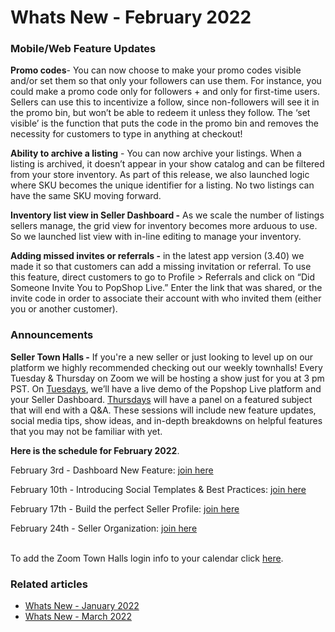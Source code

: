 # Whats New - February 2022

### **Mobile/Web Feature Updates**

**Promo codes**- You can now choose to make your promo codes visible and/or set them so that only your followers can use them. For instance, you could make a promo code only for followers + and only for first-time users. Sellers can use this to incentivize a follow, since non-followers will see it in the promo bin, but won’t be able to redeem it unless they follow. The ‘set visible’ is the function that puts the code in the promo bin and removes the necessity for customers to type in anything at checkout!

**Ability to archive a listing** - You can now archive your listings. When a listing is archived, it doesn’t appear in your show catalog and can be filtered from your store inventory. As part of this release, we also launched logic where SKU becomes the unique identifier for a listing. No two listings can have the same SKU moving forward.

**Inventory list view in Seller Dashboard -** As we scale the number of listings sellers manage, the grid view for inventory becomes more arduous to use. So we launched list view with in-line editing to manage your inventory.&#x20;

**Adding missed invites or referrals -** in the latest app version (3.40) we made it so that customers can add a missing invitation or referral. To use this feature, direct customers to go to Profile > Referrals and click on “Did Someone Invite You to PopShop Live.” Enter the link that was shared, or the invite code in order to associate their account with who invited them (either you or another customer).

### &#x20;**Announcements**

**Seller Town Halls -** If you're a new seller or just looking to level up on our platform we highly recommended checking out our weekly townhalls! Every Tuesday & Thursday on Zoom we will be hosting a show just for you at 3 pm PST. On [Tuesdays](https://calendar.google.com/event?action=TEMPLATE\&tmeid=NGwxMjJmMGVpYjhpaDloODBuZjRsbTY2cWNfMjAyMjAxMjVUMjMwMDAwWiBjXzBwbmh1MHV1cnVqM2s0ZDk4OGN0aGs3aW9rQGc\&tmsrc=c\_0pnhu0uuruj3k4d988cthk7iok%40group.calendar.google.com\&scp=ALL), we’ll have a live demo of the Popshop Live platform and your Seller Dashboard. [Thursdays](https://calendar.google.com/event?action=TEMPLATE\&tmeid=ZGpxYjI4aXJqb2N1NnA4djI4ZmJtbjA2ZGdfMjAyMjAxMjdUMjMwMDAwWiBjXzBwbmh1MHV1cnVqM2s0ZDk4OGN0aGs3aW9rQGc\&tmsrc=c\_0pnhu0uuruj3k4d988cthk7iok%40group.calendar.google.com\&scp=ALL) will have a panel on a featured subject that will end with a Q\&A. These sessions will include new feature updates, social media tips, show ideas, and in-depth breakdowns on helpful features that you may not be familiar with yet.

**Here is the schedule for February 2022**.&#x20;

February 3rd - Dashboard New Feature: [join here](https://calendar.google.com/event?action=TEMPLATE\&tmeid=ZGpxYjI4aXJqb2N1NnA4djI4ZmJtbjA2ZGdfMjAyMjAyMDNUMjMwMDAwWiBjXzBwbmh1MHV1cnVqM2s0ZDk4OGN0aGs3aW9rQGc\&tmsrc=c\_0pnhu0uuruj3k4d988cthk7iok%40group.calendar.google.com)

February 10th - Introducing Social Templates & Best Practices: [join here](https://calendar.google.com/event?action=TEMPLATE\&tmeid=ZGpxYjI4aXJqb2N1NnA4djI4ZmJtbjA2ZGdfMjAyMjAyMTBUMjMwMDAwWiBjXzBwbmh1MHV1cnVqM2s0ZDk4OGN0aGs3aW9rQGc\&tmsrc=c\_0pnhu0uuruj3k4d988cthk7iok%40group.calendar.google.com)

February 17th - Build the perfect Seller Profile: [join here](https://calendar.google.com/event?action=TEMPLATE\&tmeid=ZGpxYjI4aXJqb2N1NnA4djI4ZmJtbjA2ZGdfMjAyMjAyMTdUMjMwMDAwWiBjXzBwbmh1MHV1cnVqM2s0ZDk4OGN0aGs3aW9rQGc\&tmsrc=c\_0pnhu0uuruj3k4d988cthk7iok%40group.calendar.google.com)

February 24th - Seller Organization: [join here](https://calendar.google.com/event?action=TEMPLATE\&tmeid=ZGpxYjI4aXJqb2N1NnA4djI4ZmJtbjA2ZGdfMjAyMjAyMjRUMjMwMDAwWiBjXzBwbmh1MHV1cnVqM2s0ZDk4OGN0aGs3aW9rQGc\&tmsrc=c\_0pnhu0uuruj3k4d988cthk7iok%40group.calendar.google.com)

\
To add the Zoom Town Halls login info to your calendar click [here](https://calendar.google.com/calendar/u/0?cid=Y18wcG5odTB1dXJ1ajNrNGQ5ODhjdGhrN2lva0Bncm91cC5jYWxlbmRhci5nb29nbGUuY29t).&#x20;

### Related articles

* [Whats New - January 2022](https://jamble.gitbook.io/popshop-live/whats-new-this-month/announcements-2022/whats-new-january-2022)
* [Whats New - March 2022](https://jamble.gitbook.io/popshop-live/whats-new-this-month/announcements-2022/whats-new-march-2022)
